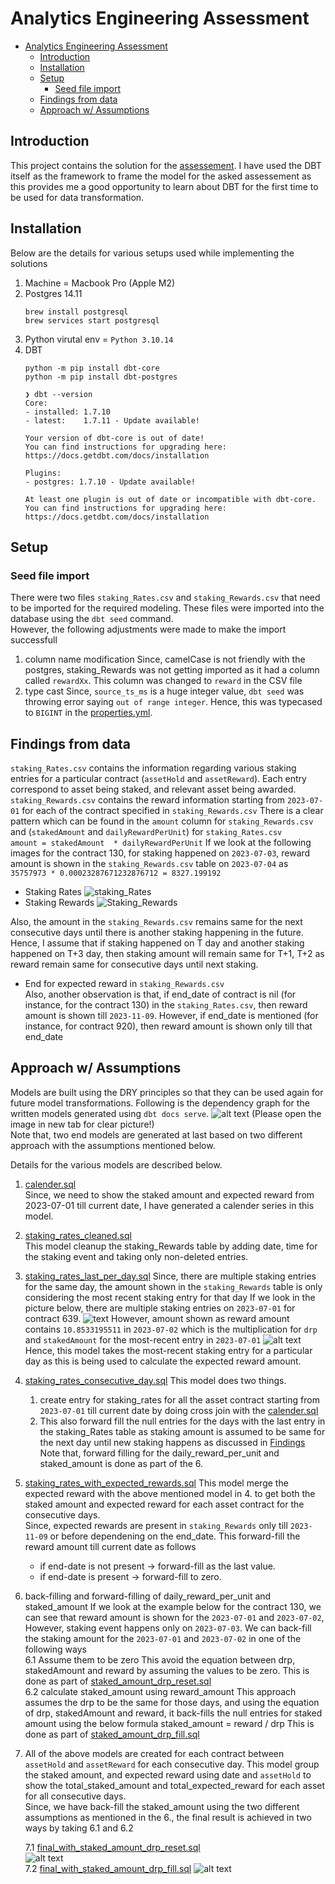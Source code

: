 # Analytics Engineering Assessment


- [Analytics Engineering Assessment](#analytics-engineering-assessment)
  - [Introduction](#introduction)
  - [Installation](#installation)
  - [Setup](#setup)
    - [Seed file import](#seed-file-import)
  - [Findings from data](#findings-from-data)
  - [Approach w/ Assumptions](#approach-w-assumptions)
## Introduction
This project contains the solution for the [assessement](./assessment_README.md).
I have used the DBT itself as the framework to frame the model for the asked assessement as this provides me a good opportunity to learn about DBT for the first time to be used for data transformation.

## Installation
Below are the details for various setups used while implementing the solutions
1. Machine = Macbook Pro (Apple M2)
2. Postgres 14.11
    ```
    brew install postgresql
    brew services start postgresql
    ```
3. Python virutal env = `Python 3.10.14`
4. DBT  
    ```
    python -m pip install dbt-core
    python -m pip install dbt-postgres
    ```
    ```
    ❯ dbt --version
    Core:
    - installed: 1.7.10
    - latest:    1.7.11 - Update available!

    Your version of dbt-core is out of date!
    You can find instructions for upgrading here:
    https://docs.getdbt.com/docs/installation

    Plugins:
    - postgres: 1.7.10 - Update available!

    At least one plugin is out of date or incompatible with dbt-core.
    You can find instructions for upgrading here:
    https://docs.getdbt.com/docs/installation
    ```

## Setup

### Seed file import
There were two files `staking_Rates.csv` and `staking_Rewards.csv` that need to be imported for the required modeling. These files were imported into the database using the `dbt seed` command.  
However, the following adjustments were made to make the import successfull
1. column name modification
Since, camelCase is not friendly with the postgres, staking_Rewards was not getting imported as it had a column called `rewardXx`. This column was changed to `reward` in the CSV file
2. type cast
Since, `source_ts_ms` is a huge integer value, `dbt seed` was throwing error saying `out of range integer`. Hence, this was typecased to `BIGINT` in the [properties.yml](./seeds/properties.yml).

## Findings from data
`staking_Rates.csv` contains the information regarding various staking entries for a particular contract (`assetHold` and `assetReward`). Each entry correspond to asset being staked, and relevant asset being awarded.  
`staking_Rewards.csv` contains the reward information starting from `2023-07-01` for each of the contract specified in `staking_Rewards.csv` 
There is a clear pattern which can be found in the `amount` column for `staking_Rewards.csv` and (`stakedAmount` and `dailyRewardPerUnit`) for `staking_Rates.csv`  
`amount = stakedAmount  * dailyRewardPerUnit`
If we look at the following images for the contract 130, for staking happened on `2023-07-03`, reward amount is shown in the `staking_Rewards.csv` table on `2023-07-04` as `35757973 * 0.00023287671232876712 = 8327.199192`
* Staking Rates
![staking_Rates](<images/Screenshot 2024-04-01 at 8.46.11 PM.png>)
* Staking Rewards
![Staking_Rewards](<images/Screenshot 2024-04-01 at 8.49.44 PM.png>)

Also, the amount in the `staking_Rewards.csv` remains same for the next consecutive days until there is another staking happening in the future. Hence, I assume that if staking happened on T day and another staking happened on T+3 day, then staking amount will remain same for T+1, T+2 as reward remain same for consecutive days until next staking.

* End for expected reward in `staking_Rewards.csv`  
Also, another observation is that, if end_date of contract is nil (for instance, for the contract 130) in the `staking_Rates.csv`, then reward amount is shown till `2023-11-09`. 
However, if end_date is mentioned (for instance, for contract 920), then reward amount is shown only till that end_date

## Approach w/ Assumptions
Models are built using the DRY principles so that they can be used again for future model transformations. Following is the dependency graph for the written models generated using `dbt docs serve`. 
![alt text](<images/Screenshot 2024-04-01 at 10.28.11 PM.png>)
(Please open the image in new tab for clear picture!)  
Note that, two end models are generated at last based on two different approach with the assumptions mentioned below. 

Details for the various models are described below.

1. [calender.sql](models/calender.sql)  
Since, we need to show the staked amount and expected reward from 2023-07-01 till current date, I have generated a calender series in this model.

2. [staking_rates_cleaned.sql](models/staking_rates_cleaned.sql)  
This model cleanup the staking_Rewards table by adding date, time for the staking event and taking only non-deleted entries.

3. [staking_rates_last_per_day.sql](models/staking_rates_last_per_day.sql)
Since, there are multiple staking entries for the same day, the amount shown in the `staking_Rewards` table is only considering the most recent staking entry for that day
If we look in the picture below, there are multiple staking entries on `2023-07-01` for contract 639.
![text](<images/Screenshot 2024-04-01 at 9.12.25 PM.png>)
However, amount shown as reward amount contains `10.8533195511` in `2023-07-02` which is the multiplication for `drp` and `stakedAmount` for the most-recent entry in `2023-07-01`
![alt text](<images/Screenshot 2024-04-01 at 9.17.47 PM.png>)
Hence, this model takes the most-recent staking entry for a particular day as this is being used to calculate the expected reward amount.

4. [staking_rates_consecutive_day.sql](models/staking_rates_consecutive_day.sql)
This model does two things.
   1. create entry for staking_rates for all the asset contract starting from `2023-07-01` till current date by doing cross join with the [calender.sql](models/calender.sql)
   2. This also forward fill the null entries for the days with the last entry in the staking_Rates table as staking amount is assumed to be same for the next day until new staking happens as discussed in [Findings](#findings-from-data)  
   Note that, forward filling for the daily_reward_per_unit and staked_amount is done as part of the 6.

5. [staking_rates_with_expected_rewards.sql](models/staking_rates_with_expected_rewards.sql)
This model merge the expected reward with the above mentioned model in 4. to get both the staked amount and expected reward for each asset contract for the consecutive days.   
Since, expected rewards are present in `staking_Rewards` only till `2023-11-09` or before dependening on the end_date. This forward-fill the reward amount till current date as follows
    * if end-date is not present -> forward-fill as the last value.
    * if end-date is present -> forward-fill to zero.

6. back-filling and forward-filling of daily_reward_per_unit and staked_amount
If we look at the example below for the contract 130, we can see that  reward amount is shown for the `2023-07-01` and `2023-07-02`, However, staking event happens only on `2023-07-03`. We can back-fill the staking amount for the `2023-07-01` and `2023-07-02` in one of the following ways  
   6.1 Assume them to be zero
   This avoid the equation between drp, stakedAmount and reward by assuming the values to be zero. This is done as part of [staked_amount_drp_reset.sql](models/staked_amount_drp_reset.sql)  
   6.2 calculate staked_amount using reward_amount
   This approach assumes the drp to be the same for those days, and using the equation of drp, stakedAmount and reward, it back-fills the null entries for staked amount using the below formula
   staked_amount = reward / drp
   This is done as part of [staked_amount_drp_fill.sql](models/staked_amount_drp_fill.sql) 
7. All of the above models are created for each contract between `assetHold` and `assetReward` for each consecutive day. This model group the staked amount, and expected reward using date and `assetHold` to show the total_staked_amount and total_expected_reward for each asset for all consecutive days.  
   Since, we have back-fill the staked_amount using the two different assumptions as mentioned in the 6., the final result is achieved in two ways by taking 6.1 and 6.2  

    7.1 [final_with_staked_amount_drp_reset.sql](models/final_with_staked_amount_drp_reset.sql)  
    ![alt text](<images/Screenshot 2024-04-01 at 9.50.00 PM.png>)  
    7.2 [final_with_staked_amount_drp_fill.sql](models/final_with_staked_amount_drp_fill.sql)
    ![alt text](<images/Screenshot 2024-04-01 at 9.49.20 PM.png>)
